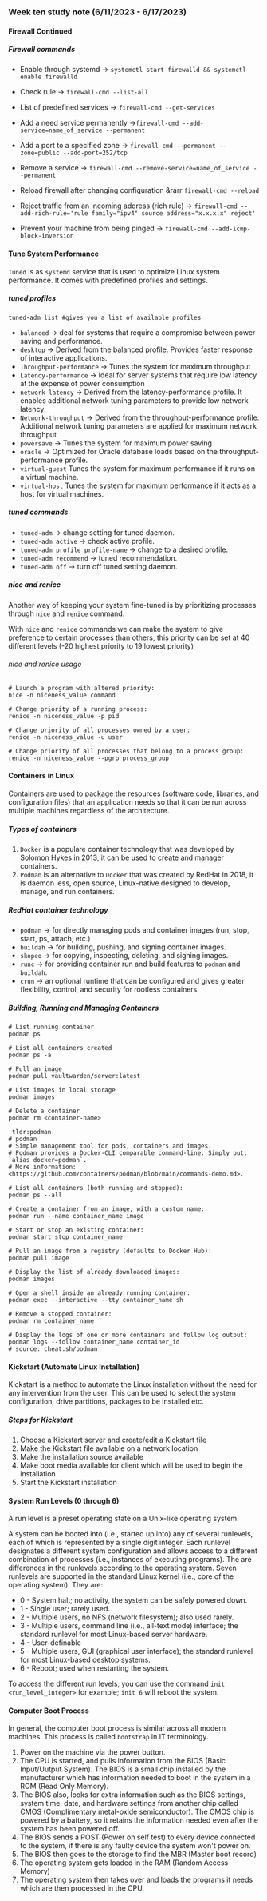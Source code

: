 ### Week ten study note (6/11/2023 - 6/17/2023)<!-- omit from toc -->

#### Firewall Continued

##### Firewall commands
* Enable through systemd &rarr; `systemctl start firewalld && systemctl enable firewalld`
* Check rule &rarr; `firewall-cmd --list-all`
* List of predefined services &rarr; `firewall-cmd --get-services`
* Add a need service permanently &rarr;`firewall-cmd --add-service=name_of_service --permanent`
* Add a port to a specified zone &rarr; `firewall-cmd --permanent --zone=public --add-port=252/tcp`
* Remove a service &rarr; `firewall-cmd --remove-service=name_of_service --permanent`
* Reload firewall after changing configuration &rarr `firewall-cmd --reload`

* Reject traffic from an incoming address (rich rule) &rarr; `firewall-cmd --add-rich-rule='rule family="ipv4" source address="x.x.x.x" reject'`
* Prevent your machine from being pinged &rarr; `firewall-cmd --add-icmp-block-inversion`

#### Tune System Performance
`Tuned` is as `systemd` service that is used to optimize Linux system performance. It comes with predefined profiles and settings.

##### tuned profiles
`tuned-adm list #gives you a list of available profiles`
* `balanced` &rarr; deal for systems that require a compromise between power saving and performance.
* `desktop` &rarr; Derived from the balanced profile. Provides faster response of interactive applications.
* `Throughput-performance` &rarr; Tunes the system for maximum throughput
* `Latency-performance` &rarr; Ideal for server systems that require low latency at the expense of power consumption
* `network-latency` &rarr; Derived from the latency-performance profile. It enables additional network tuning parameters to provide low network latency
* `Network-throughput` &rarr; Derived from the throughput-performance profile. Additional network tuning parameters are applied for maximum network throughput
* `powersave` &rarr; Tunes the system for maximum power saving
* `oracle` &rarr; Optimized for Oracle database loads based on the throughput-performance profile.
* `virtual-guest` Tunes the system for maximum performance if it runs on a virtual machine.
* `virtual-host` Tunes the system for maximum performance if it acts as a host for virtual machines.

##### tuned commands
* `tuned-adm` &rarr; change setting for tuned daemon.
* `tuned-adm active` &rarr; check active profile.
* `tuned-adm profile profile-name` &rarr; change to a desired profile.
* `tuned-adm recommend` &rarr; tuned recommendation.
* `tuned-adm off` &rarr; turn off tuned setting daemon.

##### nice and renice
Another way of keeping your system fine-tuned is by prioritizing processes through `nice` and `renice` command.

With `nice` and `renice` commands we can make the system to give preference to certain processes than others, this priority can be set at 40 different levels (-20 highest priority to 19 lowest priority)

###### nice and renice usage

```console
# Launch a program with altered priority:
nice -n niceness_value command
```
```console
# Change priority of a running process:
renice -n niceness_value -p pid

# Change priority of all processes owned by a user:
renice -n niceness_value -u user

# Change priority of all processes that belong to a process group:
renice -n niceness_value --pgrp process_group
```
#### Containers in Linux
Containers are used to package the resources (software code, libraries, and configuration files) that an application needs so that it can be run across multiple machines regardless of the architecture.

##### Types of containers
1. `Docker` is a populare container technology that was developed by Solomon Hykes in 2013, it can be used to create and manager containers.
2. `Podman` is an alternative to `Docker` that was created by RedHat in 2018, it is daemon less, open source, Linux-native designed to develop, manage, and run containers.

##### RedHat container technology
* `podman` &rarr; for directly managing pods and container images (run, stop, start, ps, attach, etc.) 
* `buildah` &rarr; for building, pushing, and signing container images.
* `skopeo` &rarr; for copying, inspecting, deleting, and signing images.
* `runc` &rarr; for providing container run and build features to `podman` and `buildah`.
* `crun` &rarr; an optional runtime that can be configured and gives greater flexibility, control, and security for rootless containers.

##### Building, Running and Managing Containers

```console
# List running container
podman ps

# List all containers created
podman ps -a

# Pull an image
podman pull vaultwarden/server:latest

# List images in local storage
podman images

# Delete a container
podman rm <container-name>

 tldr:podman
# podman
# Simple management tool for pods, containers and images.
# Podman provides a Docker-CLI comparable command-line. Simply put: `alias docker=podman`.
# More information: <https://github.com/containers/podman/blob/main/commands-demo.md>.

# List all containers (both running and stopped):
podman ps --all

# Create a container from an image, with a custom name:
podman run --name container_name image

# Start or stop an existing container:
podman start|stop container_name

# Pull an image from a registry (defaults to Docker Hub):
podman pull image

# Display the list of already downloaded images:
podman images

# Open a shell inside an already running container:
podman exec --interactive --tty container_name sh

# Remove a stopped container:
podman rm container_name

# Display the logs of one or more containers and follow log output:
podman logs --follow container_name container_id
# source: cheat.sh/podman
```
#### Kickstart (Automate Linux Installation)
Kickstart is a method to automate the Linux installation without the need for any intervention from the user. This can be used to select the system configuration, drive partitions, packages to be installed etc.

##### Steps for Kickstart
1. Choose a Kickstart server and create/edit a Kickstart file
2. Make the Kickstart file available on a network location
3. Make the installation source available
4. Make boot media available for client which will be used to begin the installation
5. Start the Kickstart installation
   

#### System Run Levels (0 through 6)

A run level is a preset operating state on a Unix-like operating system.

<p>A system can be booted into (i.e., started up into) any of several runlevels, each of which is
represented by a single digit integer. Each runlevel designates a different system configuration
and allows access to a different combination of processes (i.e., instances of executing programs).
The are differences in the runlevels according to the operating system. Seven runlevels are
supported in the standard Linux kernel (i.e., core of the operating system). They are:</p>

* 0 - System halt; no activity, the system can be safely powered down.
* 1 - Single user; rarely used.
* 2 - Multiple users, no NFS (network filesystem); also used rarely.
* 3 - Multiple users, command line (i.e., all-text mode) interface; the standard runlevel for most Linux-based server hardware.
* 4 - User-definable
* 5 - Multiple users, GUI (graphical user interface); the standard runlevel for most Linux-based desktop systems.
* 6 - Reboot; used when restarting the system.

To access the different run levels, you can use the command `init <run_level_integer>` for example; `init 6` will reboot the system.

#### Computer Boot Process

In general, the computer boot process is similar across all modern machines. This process is called `bootstrap` in IT terminology.

1. Power on the machine via the power button.
2. The CPU is started, and pulls information from the BIOS (Basic Input/Uutput System). The BIOS is a small chip installed by the manufacturer which has information needed to boot in the system in a ROM (Read Only Memory).
3. The BIOS also, looks for extra information such as the BIOS settings, system time, date, and hardware settings from another chip called CMOS (Complimentary metal-oxide semiconductor). The CMOS chip is powered by a battery, so it retains the information needed even after the system has been powered off.
4. The BIOS sends a POST (Power on self test) to every device connected to the system, if there is any faulty device the system won't power on.
5. The BIOS then goes to the storage to find the MBR (Master boot record)
6. The operating system gets loaded in the RAM (Random Access Memory)
7. The operating system then takes over and loads the programs it needs which are then processed in the CPU.